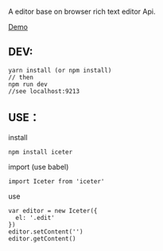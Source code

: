 
A editor base on browser rich text editor Api.


[Demo](https://ggice.github.io/iceter/)

## DEV:

    yarn install (or npm install)
    // then 
    npm run dev
    //see localhost:9213

## USE：

install

    npm install iceter

import (use babel)

    import Iceter from 'iceter'

use

    var editor = new Iceter({
      el: '.edit'
    })
    editor.setContent('')
    editor.getContent()





